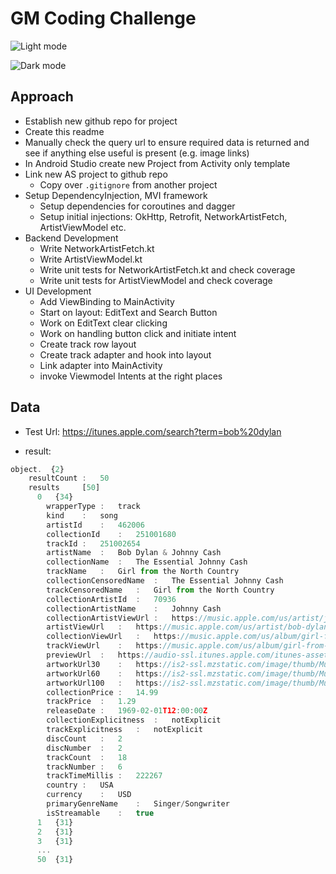 # GM Coding Challenge

![Light mode](https://user-images.githubusercontent.com/1404244/111817208-1b649700-88b4-11eb-95a5-a9011b079f2d.png)

![Dark mode](https://user-images.githubusercontent.com/1404244/111817213-1d2e5a80-88b4-11eb-8140-3354f3468c01.png)

## Approach

- Establish new github repo for project
- Create this readme
- Manually check the query url to ensure required data is returned and see if anything else useful is present (e.g. image links)
- In Android Studio create new Project from Activity only template
- Link new AS project to github repo
    - Copy over `.gitignore` from another project
- Setup DependencyInjection, MVI framework
    - Setup dependencies for coroutines and dagger
    - Setup initial injections: OkHttp, Retrofit, NetworkArtistFetch, ArtistViewModel etc.
- Backend Development
    - Write NetworkArtistFetch.kt
    - Write ArtistViewModel.kt
    - Write unit tests for NetworkArtistFetch.kt and check coverage
    - Write unit tests for ArtistViewModel and check coverage
- UI Development
    - Add ViewBinding to MainActivity
    - Start on layout: EditText and Search Button
    - Work on EditText clear clicking
    - Work on handling button click and initiate intent
    - Create track row layout
    - Create track adapter and hook into layout
    - Link adapter into MainActivity
    - invoke Viewmodel Intents at the right places






## Data
- Test Url: https://itunes.apple.com/search?term=bob%20dylan

- result:

```javascript
object.  {2}
    resultCount	:	50
    results		[50]
      0   {34}
        wrapperType	:	track
        kind	:	song
        artistId	:	462006
        collectionId	:	251001680
        trackId	:	251002654
        artistName	:	Bob Dylan & Johnny Cash
        collectionName	:	The Essential Johnny Cash
        trackName	:	Girl from the North Country
        collectionCensoredName	:	The Essential Johnny Cash
        trackCensoredName	:	Girl from the North Country
        collectionArtistId	:	70936
        collectionArtistName	:	Johnny Cash
        collectionArtistViewUrl	:	https://music.apple.com/us/artist/johnny-cash/70936?uo=4
        artistViewUrl	:	https://music.apple.com/us/artist/bob-dylan/462006?uo=4
        collectionViewUrl	:	https://music.apple.com/us/album/girl-from-the-north-country/251001680?i=251002654&uo=4
        trackViewUrl	:	https://music.apple.com/us/album/girl-from-the-north-country/251001680?i=251002654&uo=4
        previewUrl	:	https://audio-ssl.itunes.apple.com/itunes-assets/Music/ee/c1/8f/mzi.ghrtrjno.aac.p.m4a
        artworkUrl30	:	https://is2-ssl.mzstatic.com/image/thumb/Music3/v4/13/ae/73/13ae735e-33d0-1480-f51b-4150d4a45696/source/30x30bb.jpg
        artworkUrl60	:	https://is2-ssl.mzstatic.com/image/thumb/Music3/v4/13/ae/73/13ae735e-33d0-1480-f51b-4150d4a45696/source/60x60bb.jpg
        artworkUrl100	:	https://is2-ssl.mzstatic.com/image/thumb/Music3/v4/13/ae/73/13ae735e-33d0-1480-f51b-4150d4a45696/source/100x100bb.jpg
        collectionPrice	:	14.99
        trackPrice	:	1.29
        releaseDate	:	1969-02-01T12:00:00Z
        collectionExplicitness	:	notExplicit
        trackExplicitness	:	notExplicit
        discCount	:	2
        discNumber	:	2
        trackCount	:	18
        trackNumber	:	6
        trackTimeMillis	:	222267
        country	:	USA
        currency	:	USD
        primaryGenreName	:	Singer/Songwriter
        isStreamable	:	true
      1   {31}
      2   {31}
      3   {31}
      ...
      50  {31}
```
